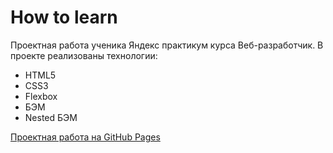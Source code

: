 # How to learn
Проектная работа ученика Яндекс практикум курса Веб-разработчик.
В проекте реализованы технологии: 
* HTML5
* CSS3
* Flexbox
* БЭМ
* Nested БЭМ

[Проектная работа на GitHub Pages](https://jayqube.github.io/how-to-learn/index.html)